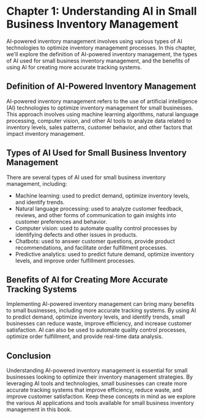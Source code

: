 Chapter 1: Understanding AI in Small Business Inventory Management
==================================================================

AI-powered inventory management involves using various types of AI technologies to optimize inventory management processes. In this chapter, we'll explore the definition of AI-powered inventory management, the types of AI used for small business inventory management, and the benefits of using AI for creating more accurate tracking systems.

Definition of AI-Powered Inventory Management
---------------------------------------------

AI-powered inventory management refers to the use of artificial intelligence (AI) technologies to optimize inventory management for small businesses. This approach involves using machine learning algorithms, natural language processing, computer vision, and other AI tools to analyze data related to inventory levels, sales patterns, customer behavior, and other factors that impact inventory management.

Types of AI Used for Small Business Inventory Management
--------------------------------------------------------

There are several types of AI used for small business inventory management, including:

* Machine learning: used to predict demand, optimize inventory levels, and identify trends.
* Natural language processing: used to analyze customer feedback, reviews, and other forms of communication to gain insights into customer preferences and behavior.
* Computer vision: used to automate quality control processes by identifying defects and other issues in products.
* Chatbots: used to answer customer questions, provide product recommendations, and facilitate order fulfillment processes.
* Predictive analytics: used to predict future demand, optimize inventory levels, and improve order fulfillment processes.

Benefits of AI for Creating More Accurate Tracking Systems
----------------------------------------------------------

Implementing AI-powered inventory management can bring many benefits to small businesses, including more accurate tracking systems. By using AI to predict demand, optimize inventory levels, and identify trends, small businesses can reduce waste, improve efficiency, and increase customer satisfaction. AI can also be used to automate quality control processes, optimize order fulfillment, and provide real-time data analysis.

Conclusion
----------

Understanding AI-powered inventory management is essential for small businesses looking to optimize their inventory management strategies. By leveraging AI tools and technologies, small businesses can create more accurate tracking systems that improve efficiency, reduce waste, and improve customer satisfaction. Keep these concepts in mind as we explore the various AI applications and tools available for small business inventory management in this book.
